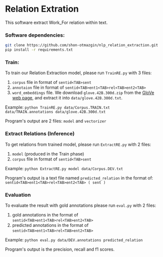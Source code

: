 # Relation Extration 

This software extract Work_For relation within text.


### Software dependencies:
```bash
git clone https://github.com/shon-otmazgin/nlp_relation_extraction.git
pip install -r requirements.txt
```

### Train:
To train our Relation Extraction model, please run ```TrainRE.py``` with 3 files:
1. ```corpus``` file in format of ```sentid<TAB>sent```
2. ```annotaion``` file in format of ```sentid<TAB>ent1<TAB>rel<TAB>ent2<TAB>```
3. ```word_embeddings``` file. We download ```glove.42B.300d.zip``` from the [GloVe web page](https://nlp.stanford.edu/projects/glove/), and extract it into ```data/glove.42B.300d.txt```.

Example:
```python TrainRE.py data/Corpus.TRAIN.txt data/TRAIN.annotations data/glove.42B.300d.txt```

Program's output are 2 files: ```model``` and ```vectorizer```

### Extract Relations (Inference)
To get relations from trained model, please run ```ExtractRE.py``` with 2 files:
1. ```model``` (produced in the Train phase)
2. ```corpus``` file in format of ```sentid<TAB>sent```

Example:
```python ExtractRE.py model data/Corpus.DEV.txt```

Program's output is a text file named ```predicted_relation``` in the format of: ```sentid<TAB>ent1<TAB>rel<TAB>ent2<TAB> ( sent )```

### Evaluation
To evaluate the result with gold annotations please run ```eval.py``` with 2 files:
1. gold annotations in the format of ```sentid<TAB>ent1<TAB>rel<TAB>ent2<TAB>``` 
2. predicted annotations in the format of ```sentid<TAB>ent1<TAB>rel<TAB>ent2<TAB>```

Example:
```python eval.py data/DEV.annotations predicted_relation```

Program's output is the precision, recall and f1 scores.

